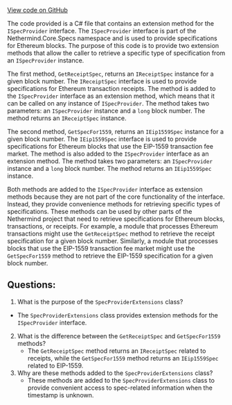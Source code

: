 [View code on GitHub](https://github.com/NethermindEth/nethermind/src/Nethermind/Nethermind.Core/Extensions/SpecProviderExtensions.cs)

The code provided is a C# file that contains an extension method for the `ISpecProvider` interface. The `ISpecProvider` interface is part of the Nethermind.Core.Specs namespace and is used to provide specifications for Ethereum blocks. The purpose of this code is to provide two extension methods that allow the caller to retrieve a specific type of specification from an `ISpecProvider` instance.

The first method, `GetReceiptSpec`, returns an `IReceiptSpec` instance for a given block number. The `IReceiptSpec` interface is used to provide specifications for Ethereum transaction receipts. The method is added to the `ISpecProvider` interface as an extension method, which means that it can be called on any instance of `ISpecProvider`. The method takes two parameters: an `ISpecProvider` instance and a `long` block number. The method returns an `IReceiptSpec` instance.

The second method, `GetSpecFor1559`, returns an `IEip1559Spec` instance for a given block number. The `IEip1559Spec` interface is used to provide specifications for Ethereum blocks that use the EIP-1559 transaction fee market. The method is also added to the `ISpecProvider` interface as an extension method. The method takes two parameters: an `ISpecProvider` instance and a `long` block number. The method returns an `IEip1559Spec` instance.

Both methods are added to the `ISpecProvider` interface as extension methods because they are not part of the core functionality of the interface. Instead, they provide convenience methods for retrieving specific types of specifications. These methods can be used by other parts of the Nethermind project that need to retrieve specifications for Ethereum blocks, transactions, or receipts. For example, a module that processes Ethereum transactions might use the `GetReceiptSpec` method to retrieve the receipt specification for a given block number. Similarly, a module that processes blocks that use the EIP-1559 transaction fee market might use the `GetSpecFor1559` method to retrieve the EIP-1559 specification for a given block number.
## Questions: 
 1. What is the purpose of the `SpecProviderExtensions` class?
   - The `SpecProviderExtensions` class provides extension methods for the `ISpecProvider` interface.
2. What is the difference between the `GetReceiptSpec` and `GetSpecFor1559` methods?
   - The `GetReceiptSpec` method returns an `IReceiptSpec` related to receipts, while the `GetSpecFor1559` method returns an `IEip1559Spec` related to EIP-1559.
3. Why are these methods added to the `SpecProviderExtensions` class?
   - These methods are added to the `SpecProviderExtensions` class to provide convenient access to spec-related information when the timestamp is unknown.